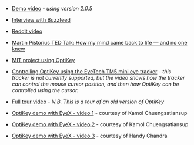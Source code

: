* [Demo video](https://www.youtube.com/watch?v=HLkyORh7vKk) *- using version 2.0.5*

* [Interview with Buzzfeed](https://www.youtube.com/watch?v=JL0BHJecwMo)

* [Reddit video](https://youtu.be/03NFUMlXrf8)

* [Martin Pistorius TED Talk: How my mind came back to life — and no one knew](https://www.ted.com/talks/martin_pistorius_how_my_mind_came_back_to_life_and_no_one_knew?language=en)

* [MIT project using OptiKey](https://vimeo.com/148316508)

* [Controlling OptiKey using the EyeTech TM5 mini eye tracker](https://www.youtube.com/watch?v=1M7FVBuMcec) *- this tracker is not currently supported, but the video shows how the tracker can control the mouse cursor position, and then how OptiKey can be controlled using the cursor.*

* [Full tour video](http://youtu.be/zMod7oExCbY) *- N.B. This is a tour of an old version of OptiKey*

* [OptiKey demo with EyeX - video 1](https://youtu.be/L1uYSJNoK-o) - courtesy of Kamol Chuengsatiansup

* [OptiKey demo with EyeX - video 2](https://youtu.be/CkWBLHRYx94) - courtesy of Kamol Chuengsatiansup

* [OptiKey demo with EyeX - video 3](https://youtu.be/UTDgZo9hA-g) - courtesy of Handy Chandra